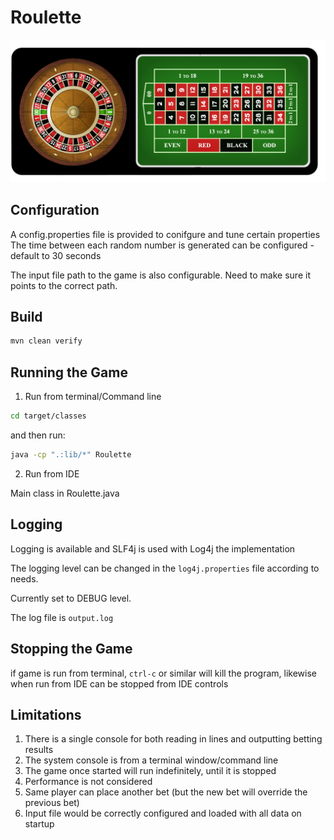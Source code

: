 # Roulette

![Image of Roulette](etc/roulette.png)

## Configuration

A config.properties file is provided to conifgure and tune certain properties
The time between each random number is generated can be configured - default to 30 seconds

The input file path to the game is also configurable. Need to make sure it points to the correct path.

## Build

```bash
mvn clean verify
```


## Running the Game

1) Run from terminal/Command line

```bash
cd target/classes
```

and then run:

```bash
java -cp ".:lib/*" Roulette
```

2) Run from IDE

Main class in Roulette.java

## Logging

Logging is available and SLF4j is used with Log4j the implementation

The logging level can be changed in the `log4j.properties` file according to needs.

Currently set to DEBUG level.

The log file is `output.log`

## Stopping the Game

if game is run from terminal, `ctrl-c` or similar will kill the program, likewise when run from IDE can be stopped from IDE controls

## Limitations

1) There is a single console for both reading in lines and outputting betting results
2) The system console is from a terminal window/command line
3) The game once started will run indefinitely, until it is stopped
4) Performance is not considered
5) Same player can place another bet (but the new bet will override the previous bet)
6) Input file would be correctly configured and loaded with all data on startup